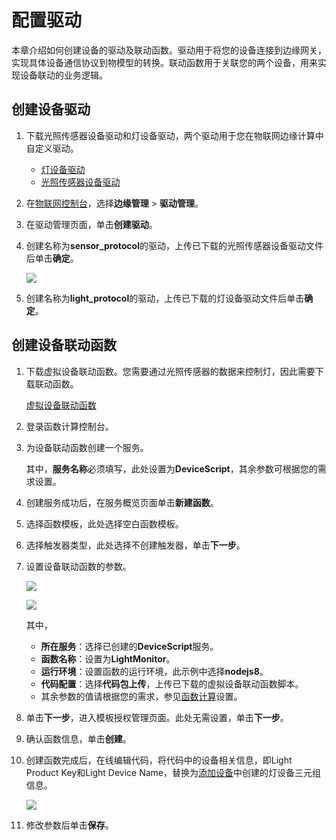 # 配置驱动

本章介绍如何创建设备的驱动及联动函数。驱动用于将您的设备连接到边缘网关，实现具体设备通信协议到物模型的转换。联动函数用于关联您的两个设备，用来实现设备联动的业务逻辑。

## 创建设备驱动 <a id="section_inb_mn2_z2b .section"></a>

1. 下载光照传感器设备驱动和灯设备驱动，两个驱动用于您在物联网边缘计算中自定义驱动。
   * [灯设备驱动](http://iotedge-web.oss-cn-shanghai.aliyuncs.com/public/driverSample/Light.zip)
   * [光照传感器设备驱动](http://iotedge-web.oss-cn-shanghai.aliyuncs.com/public/driverSample/LightSensor.zip)
2. 在[物联网控制台](http://iot.console.aliyun.com/)，选择**边缘管理** &gt; **驱动管理**。
3. 在驱动管理页面，单击**创建驱动**。
4. 创建名称为**sensor\_protocol**的驱动，上传已下载的光照传感器设备驱动文件后单击**确定**。

   ![](http://static-aliyun-doc.oss-cn-hangzhou.aliyuncs.com/assets/img/15291/153931032110348_zh-CN.png)

5. 创建名称为**light\_protocol**的驱动，上传已下载的灯设备驱动文件后单击**确定**。

## 创建设备联动函数 <a id="section_isq_p4m_j2b .section"></a>

1. 下载虚拟设备联动函数。您需要通过光照传感器的数据来控制灯，因此需要下载联动函数。

   [虚拟设备联动函数](http://iotedge-web.oss-cn-shanghai.aliyuncs.com/public/driverSample/LightMonitor.zip)

2. 登录函数计算控制台。
3. 为设备联动函数创建一个服务。

   其中，**服务名称**必须填写，此处设置为**DeviceScript**，其余参数可根据您的需求设置。

4. 创建服务成功后，在服务概览页面单击**新建函数**。
5. 选择函数模板，此处选择空白函数模板。
6. 选择触发器类型，此处选择不创建触发器，单击**下一步**。
7. 设置设备联动函数的参数。

   ![](http://static-aliyun-doc.oss-cn-hangzhou.aliyuncs.com/assets/img/15289/15393103217161_zh-CN.png)

   ![](http://static-aliyun-doc.oss-cn-hangzhou.aliyuncs.com/assets/img/15289/15393103216836_zh-CN.png)

   其中，

   * **所在服务**：选择已创建的**DeviceScript**服务。
   * **函数名称**：设置为**LightMonitor**。
   * **运行环境**：设置函数的运行环境，此示例中选择**nodejs8**。
   * **代码配置**：选择**代码包上传**，上传已下载的虚拟设备联动函数脚本。
   * 其余参数的值请根据您的需求，参见[函数计算](https://help.aliyun.com/product/50980.html?spm=a2c4g.11186623.2.8.7e6b1617Ezzl6L)设置。

8. 单击**下一步**，进入模板授权管理页面。此处无需设置，单击**下一步**。
9. 确认函数信息，单击**创建**。
10. 创建函数完成后，在线编辑代码，将代码中的设备相关信息，即Light Product Key和Light Device Name，替换为[添加设备](https://github.com/caoyingde/iotedge/tree/c697ce413860528d62c9113f91fb2ceb706e7d24/cn.zh-CN/快速入门/cn.zh-CN/快速入门/添加设备.md)中创建的灯设备三元组信息。

    ![](http://static-aliyun-doc.oss-cn-hangzhou.aliyuncs.com/assets/img/15289/15393103217227_zh-CN.png)

11. 修改参数后单击**保存**。

